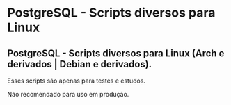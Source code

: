 # PostgreSQL  - Scripts diversos para Linux

## PostgreSQL  - Scripts diversos para Linux (Arch e derivados | Debian e derivados).


Esses scripts são apenas para testes e estudos.

Não recomendado para uso em produção.
